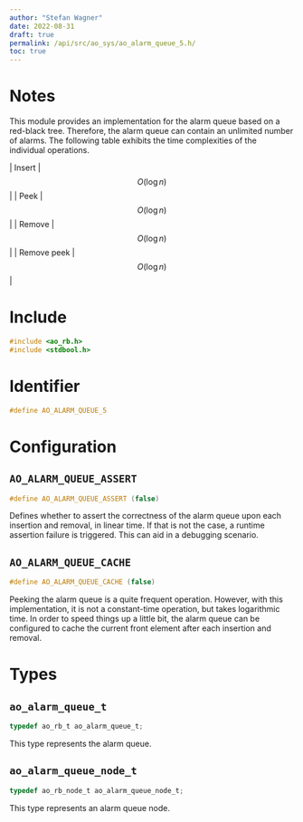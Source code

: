 ```yaml
---
author: "Stefan Wagner"
date: 2022-08-31
draft: true
permalink: /api/src/ao_sys/ao_alarm_queue_5.h/
toc: true
---
```


# Notes

This module provides an implementation for the alarm queue based on a red-black tree. Therefore, the alarm queue can contain an unlimited number of alarms. The following table exhibits the time complexities of the individual operations.

| Insert | $$O(\log n)$$ |
| Peek | $$O(\log n)$$ |
| Remove | $$O(\log n)$$ |
| Remove peek | $$O(\log n)$$ |

# Include

```c
#include <ao_rb.h>
#include <stdbool.h>
```

# Identifier

```c
#define AO_ALARM_QUEUE_5
```

# Configuration

## `AO_ALARM_QUEUE_ASSERT`

```c
#define AO_ALARM_QUEUE_ASSERT (false)
```

Defines whether to assert the correctness of the alarm queue upon each insertion and removal, in linear time. If that is not the case, a runtime assertion failure is triggered. This can aid in a debugging scenario.

## `AO_ALARM_QUEUE_CACHE`

```c
#define AO_ALARM_QUEUE_CACHE (false)
```

Peeking the alarm queue is a quite frequent operation. However, with this implementation, it is not a constant-time operation, but takes logarithmic time. In order to speed things up a little bit, the alarm queue can be configured to cache the current front element after each insertion and removal.

# Types

## `ao_alarm_queue_t`

```c
typedef ao_rb_t ao_alarm_queue_t;
```

This type represents the alarm queue.

## `ao_alarm_queue_node_t`

```c
typedef ao_rb_node_t ao_alarm_queue_node_t;
```

This type represents an alarm queue node.
